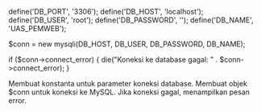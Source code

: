 define('DB_PORT', '3306');
define('DB_HOST', 'localhost');
define('DB_USER', 'root');
define('DB_PASSWORD', '');
define('DB_NAME', 'UAS_PEMWEB');

$conn = new mysqli(DB_HOST, DB_USER, DB_PASSWORD, DB_NAME);

if ($conn->connect_error) {
    die("Koneksi ke database gagal: " . $conn->connect_error);
}

Membuat konstanta untuk parameter koneksi database.
Membuat objek $conn untuk koneksi ke MySQL.
Jika koneksi gagal, menampilkan pesan error.